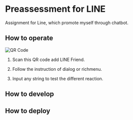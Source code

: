 # Preassessment for LINE


Assignment for Line, which promote myself through chatbot.

## How to operate
![QR Code](https://qr-official.line.me/sid/L/458pivlz.png)

1. Scan this QR code add LINE Friend.

2. Follow the instruction of dialog or richmenu.

3. Input any string to test the different reaction.

## How to develop


## How to deploy